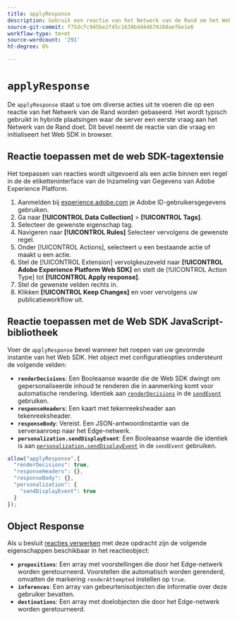 ```yaml
---
title: applyResponse
description: Gebruik een reactie van het Netwerk van de Rand om het Web SDK te initialiseren.
source-git-commit: f75dcfc945be2f45c1638bdd4d670288aef6e1e6
workflow-type: tm+mt
source-wordcount: '291'
ht-degree: 0%

---
```


# `applyResponse`

De `applyResponse` staat u toe om diverse acties uit te voeren die op een reactie van het Netwerk van de Rand worden gebaseerd. Het wordt typisch gebruikt in hybride plaatsingen waar de server een eerste vraag aan het Netwerk van de Rand doet. Dit bevel neemt de reactie van die vraag en initialiseert het Web SDK in browser.

## Reactie toepassen met de web SDK-tagextensie

Het toepassen van reacties wordt uitgevoerd als een actie binnen een regel in de de etiketteninterface van de Inzameling van Gegevens van Adobe Experience Platform.

1. Aanmelden bij [experience.adobe.com](https://experience.adobe.com) je Adobe ID-gebruikersgegevens gebruiken.
1. Ga naar **[!UICONTROL Data Collection]** > **[!UICONTROL Tags]**.
1. Selecteer de gewenste eigenschap tag.
1. Navigeren naar **[!UICONTROL Rules]** Selecteer vervolgens de gewenste regel.
1. Onder [!UICONTROL Actions], selecteert u een bestaande actie of maakt u een actie.
1. Stel de [!UICONTROL Extension] vervolgkeuzeveld naar **[!UICONTROL Adobe Experience Platform Web SDK]** en stelt de [!UICONTROL Action Type] tot **[!UICONTROL Apply response]**.
1. Stel de gewenste velden rechts in.
1. Klikken **[!UICONTROL Keep Changes]** en voer vervolgens uw publicatieworkflow uit.

## Reactie toepassen met de Web SDK JavaScript-bibliotheek

Voer de `applyResponse` bevel wanneer het roepen van uw gevormde instantie van het Web SDK. Het object met configuratieopties ondersteunt de volgende velden:

* **`renderDecisions`**: Een Booleaanse waarde die de Web SDK dwingt om gepersonaliseerde inhoud te renderen die in aanmerking komt voor automatische rendering. Identiek aan [`renderDecisions`](sendevent/renderdecisions.md) in de [`sendEvent`](sendevent/overview.md) gebruiken.
* **`responseHeaders`**: Een kaart met tekenreeksheader aan tekenreeksheader.
* **`responseBody`**: Vereist. Een JSON-antwoordinstantie van de serveraanroep naar het Edge-netwerk.
* **`personalization.sendDisplayEvent`**: Een Booleaanse waarde die identiek is aan [`personalization.sendDisplayEvent`](sendevent/personalization.md) in de `sendEvent` gebruiken.

```js
allow("applyResponse",{
  "renderDecisions": true,
  "responseHeaders": {},
  "responseBody": {},
  "personalization": {
    "sendDisplayEvent": true
  }
});
```

## Object Response

Als u besluit [reacties verwerken](command-responses.md) met deze opdracht zijn de volgende eigenschappen beschikbaar in het reactieobject:

* **`propositions`**: Een array met voorstellingen die door het Edge-netwerk worden geretourneerd. Voorstellen die automatisch worden gerenderd, omvatten de markering `renderAttempted` instellen op `true`.
* **`inferences`**: Een array van gebeurtenisobjecten die informatie over deze gebruiker bevatten.
* **`destinations`**: Een array met doelobjecten die door het Edge-netwerk worden geretourneerd.

